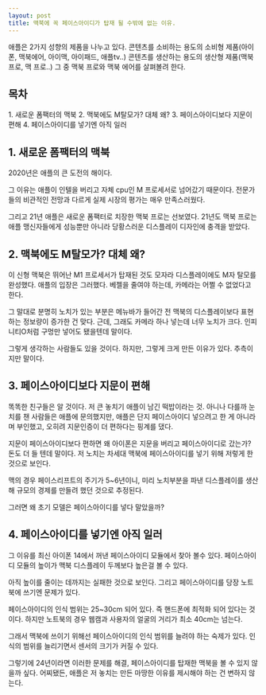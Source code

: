 ```yaml
---
layout: post
title: 맥북에 꼭 페이스아이디가 탑재 될 수밖에 없는 이유.
---
```


애플은 2가지 성향의 제품을 나누고 있다. 콘텐츠를 소비하는 용도의 소비형 제품(아이폰, 맥북에어, 아이맥, 아이패드, 애플tv..)
콘텐츠를 생산하는 용도의 생산형 제품(맥북 프로, 맥 프로..) 그 중 맥북 프로와 맥북 에어를 살펴볼려 한다.

<h2>목차</h2>
1. 새로운 폼팩터의 맥북
2. 맥북에도 M탈모가? 대체 왜?
3. 페이스아이디보다 지문이 편해
4. 페이스아이디를 넣기엔 아직 일러

<h2>1. 새로운 폼팩터의 맥북</h2>
2020년은 애플의 큰 도전의 해이다. 

그 이유는 애플이 인텔을 버리고 자체 cpu인 M 프로세서로 넘어갔기 때문이다.
전문가들의 비관적인 전망과 다르게 실제 시장의 평가는 매우 만족스러웠다.

그리고 21년 애플은 새로운 폼팩터로 치장한 맥북 프로는 선보였다.
21년도 맥북 프로는 애플 맹신자들에게 성능뿐만 아니라 당황스러운 디스플레이 디자인에 충격을 받았다.



<h2>2. 맥북에도 M탈모가? 대체 왜?</h2>
이 신형 맥북은 뛰어난 M1 프로세서가 탑재된 것도 모자라 디스플레이에도 M자 탈모를 완성했다.
애플의 입장은 그러했다. 베젤을 줄여야 하는데, 카메라는 어쩔 수 없었다고 한다.

그 말대로 분명히 노치가 있는 부분은 메뉴바가 들어간 전 맥북의 디스플레이보다 표현하는 정보량이 증가한 건 맞다.
근데, 그래도 카메라 하나 넣는데 너무 노치가 크다. 인피니티O처럼 구멍만 넣어도 됐을텐데 말이다. 

그렇게 생각하는 사람들도 있을 것이다. 하지만, 그렇게 크게 만든 이유가 있다. 추측이지만 말이다.




<h2>3. 페이스아이디보다 지문이 편해</h2>
똑똑한 친구들은 알 것이다. 저 큰 놓치기 애플이 남긴 떡밥이라는 것. 아니나 다를까 눈치를 챈 사람들은 애플에 문의했지만,
애플은 단지 페이스아이디 넣으려고 한 게 아니라며 부인했고, 오히려 지문인증이 더 편하다는 핑계를 댔다.

지문이 페이스아이디보다 편하면 왜 아이폰은 지문을 버리고 페이스아이디로 갔는가? 돈도 더 들 텐데 말이다.
저 노치는 차세대 맥북에 페이스아이디를 넣기 위해 저렇게 한 것으로 보인다.

맥의 경우 페이스리프트의 주기가 5~6년이니, 미리 노치부분을 파낸 디스플레이를 생산해 규모의 경제를 만들려 했던 것으로 추정된다.

그러면 왜 초기 모델은 페이스아이디를 넣다 말았을까?



<h2>4. 페이스아이디를 넣기엔 아직 일러</h2>
그 이유를 최신 아이폰 14에서 꺼낸 페이스아이디 모듈에서 찾아 볼수 있다.
페이스아이디 모듈의 높이가 맥북 디스플레이 두께보다 높은걸 볼 수 있다.

아직 높이를 줄이는 데까지는 실패한 것으로 보인다.
그리고 페이스아이디를 당장 노트북에 쓰기엔 문제가 있다.

페이스아이디의 인식 범위는 25~30cm 되어 있다. 즉 핸드폰에 최적화 되어 있다는 것이다.
하지만 노트북의 경우 웹캠과 사용자의 얼굴의 거리가 최소 40cm는 넘는다.

그래서 맥북에 쓰이기 위해선 페이스아이디의 인식 범위를 늘려야 하는 숙제가 있다.
인식의 범위를 늘리기면서 센서의 크기가 커질 수 있다.

그렇기에 24년이라면 이러한 문제를 해결, 페이스아이디를 탑재한 맥북을 볼 수 있지 않을까 싶다.
어찌됐든, 애플은 저 놓치는 만든 마땅한 이유를 제시해야 하는 건 변하지 않는다.